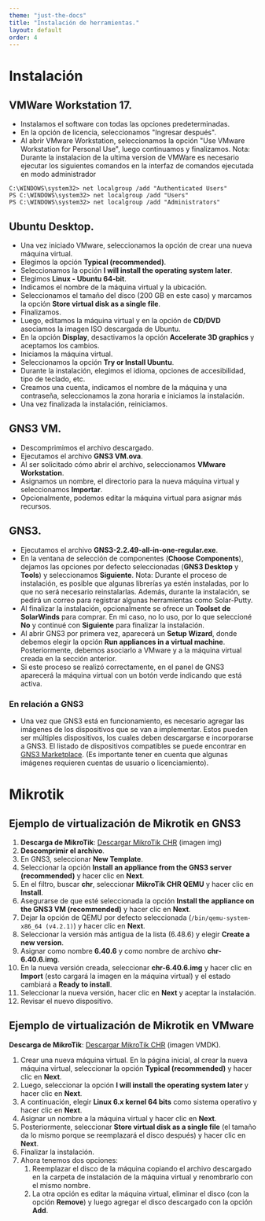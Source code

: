 ```yaml
---
theme: "just-the-docs"
title: "Instalación de herramientas."
layout: default
order: 4
---
```

# **Instalación**

## VMWare Workstation 17.
* Instalamos el software con todas las opciones predeterminadas.
* En la opción de licencia, seleccionamos "Ingresar después".
* Al abrir VMware Workstation, seleccionamos la opción "Use VMware Workstation for Personal Use", luego continuamos y finalizamos.
Nota: Durante la instalacion de la ultima version de VMWare es necesario ejecutar los siguientes comandos en la interfaz de comandos ejecutada en modo administrador
```
C:\WINDOWS\system32> net localgroup /add "Authenticated Users"
PS C:\WINDOWS\system32> net localgroup /add "Users"
PS C:\WINDOWS\system32> net localgroup /add "Administrators"
```


## Ubuntu Desktop.
* Una vez iniciado VMware, seleccionamos la opción de crear una nueva máquina virtual.
* Elegimos la opción **Typical (recommended)**.
* Seleccionamos la opción **I will install the operating system later**.
* Elegimos **Linux - Ubuntu 64-bit**.
* Indicamos el nombre de la máquina virtual y la ubicación.
* Seleccionamos el tamaño del disco (200 GB en este caso) y marcamos la opción **Store virtual disk as a single file**.
* Finalizamos.
* Luego, editamos la máquina virtual y en la opción de **CD/DVD** asociamos la imagen ISO descargada de Ubuntu.
* En la opción **Display**, desactivamos la opción **Accelerate 3D graphics** y aceptamos los cambios.
* Iniciamos la máquina virtual.
* Seleccionamos la opción **Try or Install Ubuntu**.
* Durante la instalación, elegimos el idioma, opciones de accesibilidad, tipo de teclado, etc.
* Creamos una cuenta, indicamos el nombre de la máquina y una contraseña, seleccionamos la zona horaria e iniciamos la instalación.
* Una vez finalizada la instalación, reiniciamos.

## GNS3 VM.
* Descomprimimos el archivo descargado.
* Ejecutamos el archivo **GNS3 VM.ova**.
* Al ser solicitado cómo abrir el archivo, seleccionamos **VMware Workstation**.
* Asignamos un nombre, el directorio para la nueva máquina virtual y seleccionamos **Importar**.
* Opcionalmente, podemos editar la máquina virtual para asignar más recursos.

## GNS3.
* Ejecutamos el archivo **GNS3-2.2.49-all-in-one-regular.exe**.
* En la ventana de selección de componentes (**Choose Components**), dejamos las opciones por defecto seleccionadas (**GNS3 Desktop** y **Tools**) y seleccionamos **Siguiente**. Nota: Durante el proceso de instalación, es posible que algunas librerías ya estén instaladas, por lo que no será necesario reinstalarlas. Además, durante la instalación, se pedirá un correo para registrar algunas herramientas como Solar-Putty.
* Al finalizar la instalación, opcionalmente se ofrece un **Toolset de SolarWinds** para comprar. En mi caso, no lo uso, por lo que seleccioné **No** y continué con **Siguiente** para finalizar la instalación.
* Al abrir GNS3 por primera vez, aparecerá un **Setup Wizard**, donde debemos elegir la opción **Run appliances in a virtual machine**. Posteriormente, debemos asociarlo a VMware y a la máquina virtual creada en la sección anterior.
* Si este proceso se realizó correctamente, en el panel de GNS3 aparecerá la máquina virtual con un botón verde indicando que está activa.

### En relación a GNS3
* Una vez que GNS3 está en funcionamiento, es necesario agregar las imágenes de los dispositivos que se van a implementar. Estos pueden ser múltiples dispositivos, los cuales deben descargarse e incorporarse a GNS3. El listado de dispositivos compatibles se puede encontrar en [GNS3 Marketplace](https://www.gns3.com/marketplace/appliances). (Es importante tener en cuenta que algunas imágenes requieren cuentas de usuario o licenciamiento).

# **Mikrotik**
## Ejemplo de virtualización de Mikrotik en GNS3

1. **Descarga de MikroTik**: [Descargar MikroTik CHR](https://download.mikrotik.com/routeros/6.40.6/chr-6.40.6.img.zip) (imagen img)
2. **Descomprimir el archivo**.
3. En GNS3, seleccionar **New Template**.
4. Seleccionar la opción **Install an appliance from the GNS3 server (recommended)** y hacer clic en **Next**.
5. En el filtro, buscar **chr**, seleccionar **MikroTik CHR QEMU** y hacer clic en **Install**.
6. Asegurarse de que esté seleccionada la opción **Install the appliance on the GNS3 VM (recommended)** y hacer clic en **Next**.
7. Dejar la opción de QEMU por defecto seleccionada (`/bin/qemu-system-x86_64 (v4.2.1)`) y hacer clic en **Next**.
8. Seleccionar la versión más antigua de la lista (6.48.6) y elegir **Create a new version**.
9. Asignar como nombre **6.40.6** y como nombre de archivo **chr-6.40.6.img**.
10. En la nueva versión creada, seleccionar **chr-6.40.6.img** y hacer clic en **Import** (esto cargará la imagen en la máquina virtual) y el estado cambiará a **Ready to install**.
11. Seleccionar la nueva versión, hacer clic en **Next** y aceptar la instalación.
12. Revisar el nuevo dispositivo.

## Ejemplo de virtualización de Mikrotik en VMware
**Descarga de MikroTik**: [Descargar MikroTik CHR](https://download.mikrotik.com/routeros/6.40.6/chr-6.40.6.vmdk) (imagen VMDK).

1. Crear una nueva máquina virtual. En la página inicial, al crear la nueva máquina virtual, seleccionar la opción **Typical (recommended)** y hacer clic en **Next**.
2. Luego, seleccionar la opción **I will install the operating system later** y hacer clic en **Next**.
3. A continuación, elegir **Linux 6.x kernel 64 bits** como sistema operativo y hacer clic en **Next**.
4. Asignar un nombre a la máquina virtual y hacer clic en **Next**.
5. Posteriormente, seleccionar **Store virtual disk as a single file** (el tamaño da lo mismo porque se reemplazará el disco después) y hacer clic en **Next**.
6. Finalizar la instalación.
7. Ahora tenemos dos opciones:
   1. Reemplazar el disco de la máquina copiando el archivo descargado en la carpeta de instalación de la máquina virtual y renombrarlo con el mismo nombre.
   2. La otra opción es editar la máquina virtual, eliminar el disco (con la opción **Remove**) y luego agregar el disco descargado con la opción **Add**.
